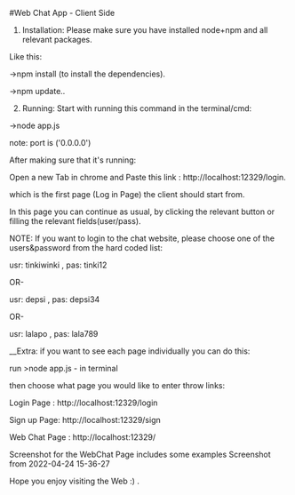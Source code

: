 #Web Chat App - Client Side

1) Installation:
Please make sure you have installed node+npm and all relevant packages.

Like this:

->npm install (to install the dependencies).

->npm update..

2) Running:
Start with running this command in the terminal/cmd:

->node app.js

note: port is ('0.0.0.0')

After making sure that it's running:

Open a new Tab in chrome and Paste this link : http://localhost:12329/login.

which is the first page (Log in Page) the client should start from.

In this page you can continue as usual, by clicking the relevant button or filling the relevant fields(user/pass).

NOTE: If you want to login to the chat website, please choose one of the users&password from the hard coded list:

usr: tinkiwinki , pas: tinki12

OR-

usr: depsi , pas: depsi34

OR-

usr: lalapo , pas: lala789

__Extra: if you want to see each page individually you can do this:

run >node app.js - in terminal

then choose what page you would like to enter throw links:

Login Page : http://localhost:12329/login

Sign up Page: http://localhost:12329/sign

Web Chat Page : http://localhost:12329/

Screenshot for the WebChat Page includes some examples
Screenshot from 2022-04-24 15-36-27

Hope you enjoy visiting the Web :) .
